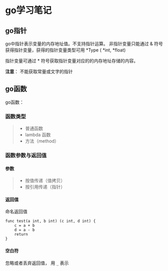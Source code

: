 # go学习笔记

## go指针
        
go中指针表示变量的内存地址值。不支持指针运算。
非指针变量只能通过 & 符号获得指针变量，获得的指针变量类型可用 *Type ( *int, *float)

指针变量可通过 * 符号获取指针变量对应的的内存地址存储的内容。

**注意**：
不能获取常量或文字的指针
## go函数

go函数：

### 函数类型
> * 普通函数
> * lambda 函数
> * 方法（method）

### 函数参数与返回值

#### 参数
> * 按值传递（值拷贝）
> * 按引用传递（指针）
#### 返回值
命名返回值
    
    func test(a int, b int) (c int, d int) {
        c = a + b
        d = a - b
        return
    }
#### 空白符
忽略或者丢弃返回值， 用 `_` 表示
